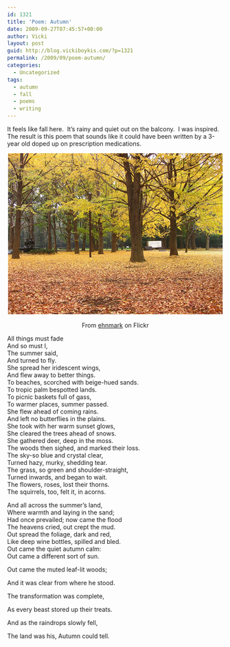 ```yaml
---
id: 1321
title: 'Poem: Autumn'
date: 2009-09-27T07:45:57+00:00
author: Vicki
layout: post
guid: http://blog.vickiboykis.com/?p=1321
permalink: /2009/09/poem-autumn/
categories:
  - Uncategorized
tags:
  - autumn
  - fall
  - poems
  - writing
---
```

It feels like fall here.  It&#8217;s rainy and quiet out on the balcony.  I was inspired. The result is this poem that sounds like it could have been written by a 3-year old doped up on prescription medications.

<p style="text-align: center;">
  <a href="https://raw.githubusercontent.com/veekaybee/wlb/gh-pages/assets/images/2009/09/fall-Rain.jpg"><img class="aligncenter size-full wp-image-1322" title="fall Rain" src="https://raw.githubusercontent.com/veekaybee/wlb/gh-pages/assets/images/2009/09/fall-Rain.jpg" alt="fall Rain" width="500" height="375" /></a>
</p>

<p style="text-align: center;">
  From <a href="http://www.flickr.com/photos/ehnmark/3054942561/">ehnmark</a> on Flickr
</p>

<p style="text-align: left;">
  All things must fade<br /> And so must I,<br /> The summer said,<br /> And turned to fly.<br /> She spread her iridescent wings,<br /> And flew away to better things.<br /> To beaches, scorched with beige-hued sands.<br /> To tropic palm bespotted lands.<br /> To picnic baskets full of gass,<br /> To warmer places, summer passed.<br /> She flew ahead of coming rains.<br /> And left no butterflies in the plains.<br /> She took with her warm sunset glows,<br /> She cleared the trees ahead of snows.<br /> She gathered deer, deep in the moss.<br /> The woods then sighed, and marked their loss.<br /> The sky-so blue and crystal clear,<br /> Turned hazy, murky, shedding tear.<br /> The grass, so green and shoulder-straight,<br /> Turned inwards, and began to wait.<br /> The flowers, roses, lost their thorns.<br /> The squirrels, too, felt it, in acorns.
</p>

<p style="text-align: left;">
  And all across the summer&#8217;s land,<br /> Where warmth and laying in the sand;<br /> Had once prevailed; now came the flood<br /> The heavens cried, out crept the mud.<br /> Out spread the foliage, dark and red,<br /> Like deep wine bottles, spilled and bled.<br /> Out came the quiet autumn calm:<br /> Out came a different sort of sun.
</p>

Out came the muted leaf-lit woods;
  
And it was clear from where he stood.
  
The transformation was complete,
  
As every beast stored up their treats.
  
And as the raindrops slowly fell,
  
The land was his, Autumn could tell.